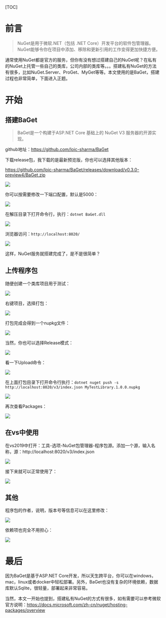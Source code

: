 [TOC]

# 前言

> NuGet是用于微软.NET（包括 .NET Core）开发平台的软件包管理器。NuGet能够令你在项目中添加、移除和更新引用的工作变得更加快捷方便。

通常使用NuGet都是官方的服务，但你有没有想过搭建自己的NuGet呢？在私有的NuGet上托管一些自己的类库，公司内部的类库等。。。搭建私有NuGet的方法有很多，比如NuGet.Server、ProGet、MyGet等等。本文使用的是BaGet，搭建过程也非常简单，下面进入正题。



# 开始

## 搭建BaGet

> BaGet是一个构建于ASP.NET Core 基础上的 NuGet V3 服务器的开源实现。

github地址：https://github.com/loic-sharma/BaGet

下载release包，我下载的是最新预览版，你也可以选择其他版本：

https://github.com/loic-sharma/BaGet/releases/download/v0.3.0-preview4/BaGet.zip

![](https://img2020.cnblogs.com/blog/610959/202008/610959-20200803145835306-1464552057.png)

你可以按需要修改一下端口配置，默认是5000：

![](https://img2020.cnblogs.com/blog/610959/202008/610959-20200803150039208-1901086530.png)

在解压目录下打开命令行，执行：`dotnet BaGet.dll`

![](https://img2020.cnblogs.com/blog/610959/202008/610959-20200803150339570-1549904699.png)

浏览器访问：`http://localhost:8020/`

![](https://img2020.cnblogs.com/blog/610959/202008/610959-20200803150445407-1803809948.png)



这样，NuGet服务就搭建完成了，是不是很简单？

## 上传程序包

随便创建一个类库项目用于测试：

![](https://img2020.cnblogs.com/blog/610959/202008/610959-20200803151119353-1878230504.png)

右键项目，选择打包：

![](https://img2020.cnblogs.com/blog/610959/202008/610959-20200803151310795-1560461889.png)

打包完成会得到一个nupkg文件：

![](https://img2020.cnblogs.com/blog/610959/202008/610959-20200803151449410-2061280830.png)

当然，你也可以选择Release模式：

![](https://img2020.cnblogs.com/blog/610959/202008/610959-20200803163209042-827415192.png)

看一下Upload命令：

![](https://img2020.cnblogs.com/blog/610959/202008/610959-20200803151627897-403112516.png)

在上面打包目录下打开命令行执行：`dotnet nuget push -s http://localhost:8020/v3/index.json MyTestLibrary.1.0.0.nupkg`

![](https://img2020.cnblogs.com/blog/610959/202008/610959-20200803151838316-1387320016.png)

再次查看Packages：

![](https://img2020.cnblogs.com/blog/610959/202008/610959-20200803152049239-1394894748.png)

## 在vs中使用

在vs2019中打开：工具-选项-NuGet包管理器-程序包源。添加一个源，输入名称，源：http://localhost:8020/v3/index.json

![](https://img2020.cnblogs.com/blog/610959/202008/610959-20200803153959710-285473415.png)

接下来就可以正常使用了：

![](https://img2020.cnblogs.com/blog/610959/202008/610959-20200803154615906-823903425.png)

## 其他

程序包的作者，说明，版本号等信息可以在这里修改：

![](https://img2020.cnblogs.com/blog/610959/202008/610959-20200803155418572-1384622153.png)

依赖项也完全不用担心：

![](https://img2020.cnblogs.com/blog/610959/202008/610959-20200803160040430-1047110919.png)



# 最后

因为BaGet是基于ASP.NET Core开发，所以天生跨平台，你可以在windows，mac，linux或者docker中轻松部署。另外，BaGet也没有复杂的环境依赖，数据库默认Sqlite，很轻量，部署起来非常容易。

当然，本文一开始也提到，搭建私有NuGet的方式有很多，如有需要可以参考微软官方说明：https://docs.microsoft.com/zh-cn/nuget/hosting-packages/overview

